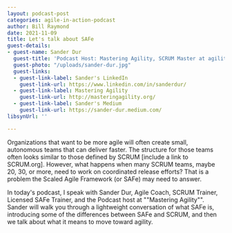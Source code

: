 ```yaml
---
layout: podcast-post
categories: agile-in-action-podcast
author: Bill Raymond
date: 2021-11-09
title: Let's talk about SAFe
guest-details:
- guest-name: Sander Dur
  guest-title: 'Podcast Host: Mastering Agility, SCRUM Master at agilitymasters.com'
  guest-photo: "/uploads/sander-dur.jpg"
  guest-links:
  - guest-link-label: Sander's LinkedIn
    guest-link-url: https://www.linkedin.com/in/sanderdur/
  - guest-link-label: Mastering Agility
    guest-link-url: http://masteringagility.org/
  - guest-link-label: Sander's Medium
    guest-link-url: https://sander-dur.medium.com/
libsynUrl: ''

---
```

Organizations that want to be more agile will often create small, autonomous teams that can deliver faster. The structure for those teams often looks similar to those defined by SCRUM \[include a link to SCRUM.org\]. However, what happens when many SCRUM teams, maybe 20, 30, or more, need to work on coordinated release efforts? That is a problem the Scaled Agile Framework (or SAFe) may need to answer.

In today's podcast, I speak with Sander Dur, Agile Coach, SCRUM Trainer, Licensed SAFe Trainer, and the Podcast host at ""Mastering Agility"". Sander will walk you through a lightweight conversation of what SAFe is, introducing some of the differences between SAFe and SCRUM, and then we talk about what it means to move toward agility.
